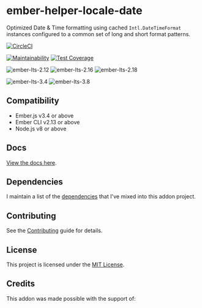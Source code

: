 # ember-helper-locale-date

Optimized Date & Time formatting using cached `Intl.DateTimeFormat` instances configured to 
a common set of long and short format patterns.

[![CircleCI](https://circleci.com/gh/cybertooth-io/ember-helper-locale-date.svg?style=svg)](https://circleci.com/gh/cybertooth-io/ember-helper-locale-date)

[![Maintainability](https://api.codeclimate.com/v1/badges/d445288f952e667488c5/maintainability)](https://codeclimate.com/github/cybertooth-io/ember-helper-locale-date/maintainability)
[![Test Coverage](https://api.codeclimate.com/v1/badges/d445288f952e667488c5/test_coverage)](https://codeclimate.com/github/cybertooth-io/ember-helper-locale-date/test_coverage)

<!--
![ember-lts-2.4](https://img.shields.io/badge/ember--try-ember--lts--2.4-brightgreen.svg)
![ember-lts-2.8](https://img.shields.io/badge/ember--try-ember--lts--2.8-brightgreen.svg)
-->
![ember-lts-2.12](https://img.shields.io/badge/ember--try-ember--lts--2.12-brightgreen.svg)
![ember-lts-2.16](https://img.shields.io/badge/ember--try-ember--lts--2.16-brightgreen.svg)
![ember-lts-2.18](https://img.shields.io/badge/ember--try-ember--lts--2.18-brightgreen.svg)

![ember-lts-3.4](https://img.shields.io/badge/ember--try-ember--lts--3.4-brightgreen.svg)
![ember-lts-3.8](https://img.shields.io/badge/ember--try-ember--lts--3.8-brightgreen.svg)

## Compatibility

* Ember.js v3.4 or above
* Ember CLI v2.13 or above
* Node.js v8 or above

## Docs

[View the docs here](https://cybertooth-io.github.io/ember-helper-locale-date/).

## Dependencies

I maintain a list of the [dependencies](DEPENDENCIES.md) that I've mixed into this addon project.

## Contributing

See the [Contributing](CONTRIBUTING.md) guide for details.

## License

This project is licensed under the [MIT License](LICENSE.md).

## Credits

This addon was made possible with the support of:

<!--
1. [Algolia's autocomplete.js](https://github.com/algolia/autocomplete.js)
1. [Ember Data](https://github.com/emberjs/data)
1. [EmberMap's ember-data-storefront](https://github.com/embermap/ember-data-storefront)
-->
